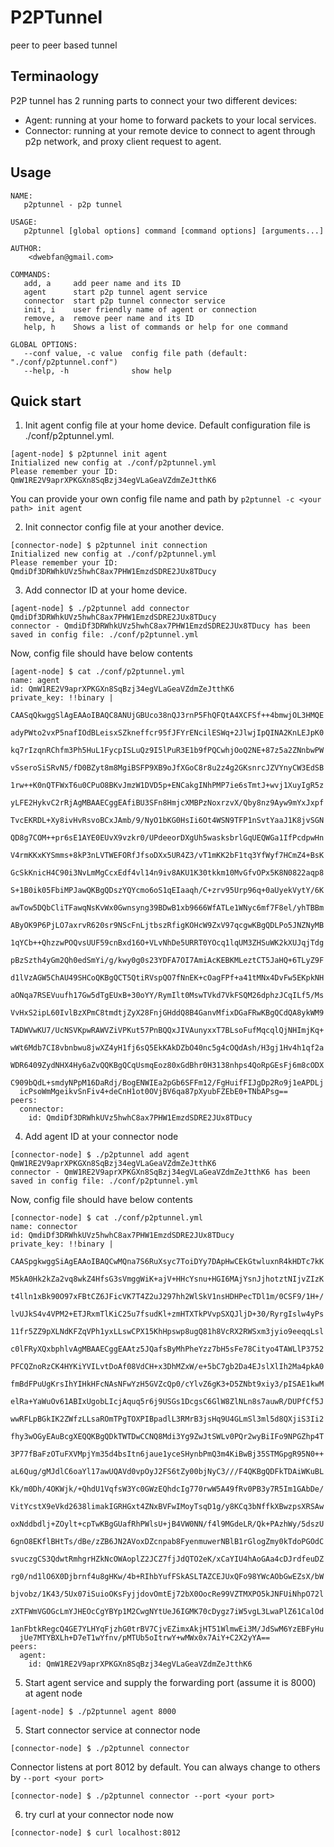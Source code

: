 # P2PTunnel
peer to peer based tunnel

## Terminaology
P2P tunnel has 2 running parts to connect your two different devices:
- Agent: running at your home to forward packets to your local services.
- Connector: running at your remote device to connect to agent through p2p network, and proxy client request to agent.

## Usage

```
NAME:
   p2ptunnel - p2p tunnel

USAGE:
   p2ptunnel [global options] command [command options] [arguments...]

AUTHOR:
    <dwebfan@gmail.com>

COMMANDS:
   add, a     add peer name and its ID
   agent      start p2p tunnel agent service
   connector  start p2p tunnel connector service
   init, i    user friendly name of agent or connection
   remove, a  remove peer name and its ID
   help, h    Shows a list of commands or help for one command

GLOBAL OPTIONS:
   --conf value, -c value  config file path (default: "./conf/p2ptunnel.conf")
   --help, -h              show help
```

## Quick start
1. Init agent config file at your home device. Default configuration file is ./conf/p2ptunnel.yml.

```
[agent-node] $ p2ptunnel init agent
Initialized new config at ./conf/p2ptunnel.yml
Please remember your ID: QmW1RE2V9aprXPKGXn8SqBzj34egVLaGeaVZdmZeJtthK6
```

You can provide your own config file name and path by `p2ptunnel -c <your path> init agent`

2. Init connector config file at your another device.

```
[connector-node] $ p2ptunnel init connection
Initialized new config at ./conf/p2ptunnel.yml
Please remember your ID: QmdiDf3DRWhkUVz5hwhC8ax7PHW1EmzdSDRE2JUx8TDucy
```

3. Add connector ID at your home device.
```
[agent-node] $ ./p2ptunnel add connector QmdiDf3DRWhkUVz5hwhC8ax7PHW1EmzdSDRE2JUx8TDucy
connector - QmdiDf3DRWhkUVz5hwhC8ax7PHW1EmzdSDRE2JUx8TDucy has been saved in config file: ./conf/p2ptunnel.yml
```
Now, config file should have below contents
```
[agent-node] $ cat ./conf/p2ptunnel.yml
name: agent
id: QmW1RE2V9aprXPKGXn8SqBzj34egVLaGeaVZdmZeJtthK6
private_key: !!binary |
  CAASqQkwggSlAgEAAoIBAQC8ANUjGBUco38nQJ3rnP5FhQFQtA4XCFSf++4bmwjOL3HMQE
  adyPWto2vxP5nafIOdBLeisxSZkneffcr95fJFYrENcilESWq+2JlwjIpQINA2KnLEJpK0
  kq7rIzqnRChfm3Ph5HuL1FycpISLuQz9I5lPuR3E1b9fPQCwhjOoQ2NE+87z5a2ZNnbwPW
  vSseroSiSRvN5/fD0BZyt8m8MgiBSFP9XB9oJfXGoC8r8u2z4g2GKsnrcJZVYnyCW3EdSB
  1rw++K0nQTFWxT6u0CPuO8BKvJmzW1DVD5p+ENCakgINhPMP7ie6sTmtJ+wvj1XuyIgR5z
  yLFE2HykvC2rRjAgMBAAECggEAfiBU3SFn8HmjcXMBPzNoxrzvX/Qby8nz9Ayw9mYxJxpf
  TvcEKRDL+Xy8ivHvRsvoBCxJAmb/9/NyO1bKG0HsIi6Ot4WSN9TFP1nSvtYaaJ1K8jvSGN
  QD8g7COM++pr6sE1AYE0EUvX9vzkr0/UPdeeorDXgUh5wasksbrlGqUEQWGa1IfPcdpwHn
  V4rmKKxKYSmms+8kP3nLVTWEFORfJfsoDXx5UR4Z3/vT1mKK2bF1tq3YfWyf7HCmZ4+BsK
  GcSkKnicH4C90i3NvLmMgCcxEdf4vl14n9iv8AKU1K30tkkm10MvGfvOPx5K8N0822aqp8
  S+1B0ik05FbiMPJawQKBgQDszYQYcmo6oS1qEIaaqh/C+zrv95Urp96q+0aUyekVytY/6K
  awTow5DQbCliTFawqNsKvWx0Gwnsyng39BDwB1xb9666WfATLe1WNyc6mf7F8el/yhTBBm
  AByOK9P6PjLO7axrvR620sr9NScFnLjtbszRfigKOHcW9ZxV97qcgwKBgQDLPo5JNZNyMB
  1qYCb++QhzzwPOQvsUUF59cnBxd16O+VLvNhDe5URRT0YOcq1lqUM3ZHSuWK2kXUJqjTdg
  pBzSzth4yGm2Qh0edSmYi/g/kwy0g0s23YDFA7OI7AmiAcKEBKMLeztCT5JaHQ+6TLyZ9F
  d1lVzAGW5ChAU49SHCoQKBgQCT5QtiRVspQO7fNnEK+cOagFPf+a41tMNx4DvFw5EKpkNH
  aONqa7RSEVuufh17Gw5dTgEUxB+30oYY/RymIlt0MswTVkd7VkFSQM26dphzJCqILf5/Ms
  VvHxS2ipL60IvlBzXPmC8tmdtjZyX28FnjGHddQ8B4GanvMfixDGaFRwKBgQCdQA8ykWM9
  TADWVwKU7/UcNSVKpwRAWVZiVPKut57PnBQQxJIVAunyxxT7BLsoFufMqcqlQjNHImjKq+
  wWt6Mdb7CI8vbnbwu8jwXZ4yH1fj6sQ5EkKAkDZbO40nc5g4cOQdAsh/H3gj1Hv4h1qf2a
  WDR6409ZydNHX4Hy6aZvQQKBgQCqUsmqEoz80xGdBhr0H3138nhps4QoRpGEsFj6m8cODX
  C909bQdL+smdyNPpM16DaRdj/BogENWIEa2pGb6SFFm12/FgHuifFIJgDp2Ro9j1eAPDLj
  icPsoWmMgeikvSnFiv4+deCnH1ot0OVjBV6qa87pXyubFZEbE0+TNbAPsg==
peers:
  connector:
    id: QmdiDf3DRWhkUVz5hwhC8ax7PHW1EmzdSDRE2JUx8TDucy
```
4. Add agent ID at your connector node
```
[connector-node] $ ./p2ptunnel add agent QmW1RE2V9aprXPKGXn8SqBzj34egVLaGeaVZdmZeJtthK6
connector - QmW1RE2V9aprXPKGXn8SqBzj34egVLaGeaVZdmZeJtthK6 has been saved in config file: ./conf/p2ptunnel.yml
```
Now, config file should have below contents
```
[connector-node] $ cat ./conf/p2ptunnel.yml
name: connector
id: QmdiDf3DRWhkUVz5hwhC8ax7PHW1EmzdSDRE2JUx8TDucy
private_key: !!binary |
  CAASpgkwggSiAgEAAoIBAQCwMQna7S6RuXsyc7ToiDYy7DApHwCEkGtwluxnR4kHDTc7kK
  M5kA0Hk2kZa2vq8wkZ4HfsG3sVmggWiK+ajV+HHcYsnu+HGI6MAjYsnJjhotztNIjvZIzK
  t4lln1xBk90O97xFBtCZ6JFicVK7T4Z2uJ297hh2WlSkV1nsHDHPecTDl1m/0CSF9/1H+/
  lvUJkS4v4VPM2+ETJRxmTlKiC25u7fsudKl+zmHTXTkPVvpSXQJljD+30/RyrgIslw4yPs
  11fr5ZZ9pXLNdKFZqVPh1yxLLswCPX15KhHpswp8ugQ81h8VcRX2RWSxm3jyio9eeqqLsl
  c0lFRyXQxbphlvAgMBAAECggEAAtz5JQafsByMhPheYzz7bH5sFe78Cityo4TAWLlP3752
  PFCQZnoRzCK4HYKiYVILvtDoAf08VdCH+x3DhMZxW/e+5bC7gb2Da4EJslXlIh2Ma4pkA0
  fmBdFPuUgKrsIhYIHkHFcNAsNFwYzH5GVZcQp0/cYlvZ6gK3+D5ZNbt9xiy3/pISAE1kwM
  elRa+YaWuOv61ABIxUgobLIcjAquq5r6j9USGs1DcgsC6GlW8ZlNLn8s7auwR/DUPfCf5J
  wwRFLpBGkIK2ZWfzLLsaROmTPgTOXPIBpadlL3RMrB3jsHq9U4GLmSl3ml5d8QXjiS3Ii2
  fhy3wOGyEAuBcgXEQQKBgQDkTWTDwCCNQ8Mdi3Yg9ZwJtSWLv0PQr2wyBiIFo9NPGZhp4T
  3P77fBaFzOTuFXVMpjYm35d4bsItn6jaue1yceSHynbPmQ3m4KiBwBj35STMGpgR95N0++
  aL6Qug/gMJdlC6oaYl17awUQAVd0vpOyJ2FS6tZy00bjNyC3///F4QKBgQDFkTDAiWKuBL
  Kk/m0Dh/4OKWjk/+QhdU1VqfsW3Yc0GWzEQhdcIg770rwW5A49fRv0PB3y7R5Im1GAbDe/
  VitYcstX9eVkd2638limakIGRHGxt4ZNxBVFwIMoyTsqD1g/y8KCq3bNffkXBwzpsXRSAw
  oxNddbdlj+ZOylt+cpTwKBgGUafRhPWlsU+jB4VW0NN/f4l9MGdeLR/Qk+PAzhWy/5dszU
  6gnO8EKflBHtTs/dBe/zZB6JN2AVoxDZcnpab8FyenmuwerNBlB1rGlogZmy0kTdoPGOdC
  svuczgCS3QdwtRmhgrHZkNcOWAoplZ2JCZ7fjJdQTO2eK/xCaYIU4hAoGAa4cDJrdfeuDZ
  rg0/nd1lO6X0Djbrnf4u8gHKw/4b+RIhbYufFSkASLTAZCEJUxQFo98YWcAObGwEZsX/bW
  bjvobz/1K43/5Ux07iSuioOKsFyjjdovOmtEj72bX0OocRe99VZTMXPO5kJNFUiNhpO72l
  zXTFWmVGOGcLmYJHEOcCgYBYp1M2CwgNYtUeJ6IGMK70cDygz7iW5vgL3LwaPlZ61CalOd
  1anFbtkRegcQ4GE7YLHYqFjzhG0trBV7CjvEZimxAkjHT51WlmwEi3M/JdSwM6YzEBFyHu
  jUe7MTYBXLh+D7eT1wYfnv/pMTUb5oItrwY+wMWx0x7AiY+C2X2yYA==
peers:
  agent:
    id: QmW1RE2V9aprXPKGXn8SqBzj34egVLaGeaVZdmZeJtthK6
```

5. Start agent service and supply the forwarding port (assume it is 8000) at agent node
```
[agent-node] $ ./p2ptunnel agent 8000
```


5. Start connector service at connector node
```
[connector-node] $ ./p2ptunnel connector
```
Connector listens at port 8012 by default. You can always change to others by `--port <your port>`
```
[connector-node] $ ./p2ptunnel connector --port <your port>
```

6. try curl at your connector node now
```
[connector-node] $ curl localhost:8012
```